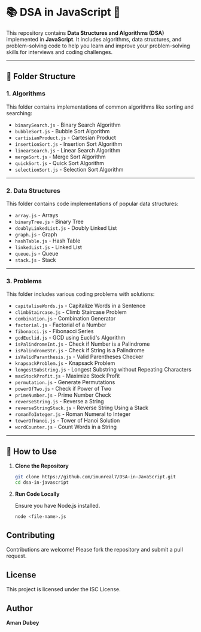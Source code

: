 # 📚 DSA in JavaScript 🚀

This repository contains **Data Structures and Algorithms (DSA)** implemented in **JavaScript**. It includes algorithms, data structures, and problem-solving code to help you learn and improve your problem-solving skills for interviews and coding challenges.

---

## 📂 Folder Structure

### 1. **Algorithms**

This folder contains implementations of common algorithms like sorting and searching:

-   `binarySearch.js` - Binary Search Algorithm
-   `bubbleSort.js` - Bubble Sort Algorithm
-   `cartisianProduct.js` - Cartesian Product
-   `insertionSort.js` - Insertion Sort Algorithm
-   `linearSearch.js` - Linear Search Algorithm
-   `mergeSort.js` - Merge Sort Algorithm
-   `quickSort.js` - Quick Sort Algorithm
-   `selectionSort.js` - Selection Sort Algorithm

---

### 2. **Data Structures**

This folder contains code implementations of popular data structures:

-   `array.js` - Arrays
-   `binaryTree.js` - Binary Tree
-   `doublyLinkedList.js` - Doubly Linked List
-   `graph.js` - Graph
-   `hashTable.js` - Hash Table
-   `linkedList.js` - Linked List
-   `queue.js` - Queue
-   `stack.js` - Stack

---

### 3. **Problems**

This folder includes various coding problems with solutions:

-   `capitaliseWords.js` - Capitalize Words in a Sentence
-   `climbStaircase.js` - Climb Staircase Problem
-   `combination.js` - Combination Generator
-   `factorial.js` - Factorial of a Number
-   `fibonacci.js` - Fibonacci Series
-   `gcdEuclid.js` - GCD using Euclid's Algorithm
-   `isPalindromeInt.js` - Check if Number is a Palindrome
-   `isPalindromeStr.js` - Check if String is a Palindrome
-   `isValidParanthesis.js` - Valid Parentheses Checker
-   `knapsackProblem.js` - Knapsack Problem
-   `longestSubstring.js` - Longest Substring without Repeating Characters
-   `maxStockProfit.js` - Maximize Stock Profit
-   `permutation.js` - Generate Permutations
-   `powerOfTwo.js` - Check if Power of Two
-   `primeNumber.js` - Prime Number Check
-   `reverseString.js` - Reverse a String
-   `reverseStringStack.js` - Reverse String Using a Stack
-   `romanToInteger.js` - Roman Numeral to Integer
-   `towerOfHanoi.js` - Tower of Hanoi Solution
-   `wordCounter.js` - Count Words in a String

---

## 📖 How to Use

1. **Clone the Repository**

    ```bash
    git clone https://github.com/imunreal7/DSA-in-JavaScript.git
    cd dsa-in-javascript
    ```

1. **Run Code Locally**

    Ensure you have Node.js installed.

    ```bash
    node <file-name>.js
    ```

## Contributing

Contributions are welcome! Please fork the repository and submit a pull request.

## License

This project is licensed under the ISC License.

## Author

**Aman Dubey**

